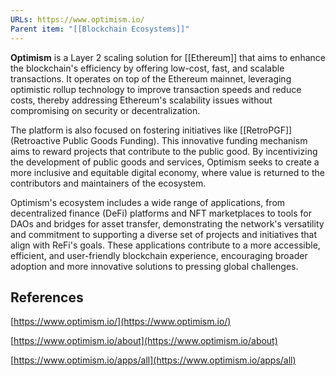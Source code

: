 ```yaml
---
URLs: https://www.optimism.io/
Parent item: "[[Blockchain Ecosystems]]"
---
```

**Optimism** is a Layer 2 scaling solution for [[Ethereum]] that aims to enhance the blockchain's efficiency by offering low-cost, fast, and scalable transactions. It operates on top of the Ethereum mainnet, leveraging optimistic rollup technology to improve transaction speeds and reduce costs, thereby addressing Ethereum's scalability issues without compromising on security or decentralization.

The platform is also focused on fostering initiatives like [[RetroPGF]] (Retroactive Public Goods Funding). This innovative funding mechanism aims to reward projects that contribute to the public good. By incentivizing the development of public goods and services, Optimism seeks to create a more inclusive and equitable digital economy, where value is returned to the contributors and maintainers of the ecosystem.

Optimism's ecosystem includes a wide range of applications, from decentralized finance (DeFi) platforms and NFT marketplaces to tools for DAOs and bridges for asset transfer, demonstrating the network's versatility and commitment to supporting a diverse set of projects and initiatives that align with ReFi's goals. These applications contribute to a more accessible, efficient, and user-friendly blockchain experience, encouraging broader adoption and more innovative solutions to pressing global challenges.

## References

[https://www.optimism.io/](https://www.optimism.io/)

[https://www.optimism.io/about](https://www.optimism.io/about)

[https://www.optimism.io/apps/all](https://www.optimism.io/apps/all)